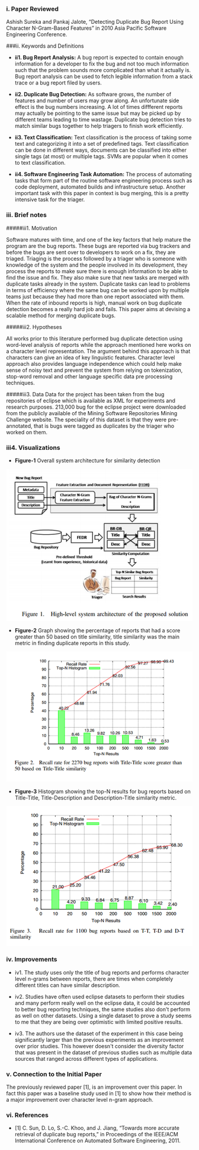 ### i. Paper Reviewed
Ashish Sureka and Pankaj Jalote, “Detecting Duplicate Bug Report Using Character N-Gram-Based Features” in 2010 Asia Pacific Software Engineering Conference.

###ii. Keywords and Definitions  
* **ii1. Bug Report Analysis:** A bug report is expected to contain enough information for a developer to fix the bug and not too much information such that the problem sounds more complicated than what it actually is. Bug report analysis can be used to fetch legible information from a stack trace or a bug report filed by users.


* **ii2. Duplicate Bug Detection:** As software grows, the number of features and number of users may grow along. An unfortunate side effect is the bug numbers increasing. A lot of times diffferent reports may actually be pointing to the same issue but may be picked up by different teams leading to time wastage. Duplicate bug detection tries to match similar bugs together to help triagers to finish work efficiently.

* **ii3. Text Classification:** Text classification is the process of taking some text and categorizing it into a set of predefined tags. Text classification can be done in different ways, documents can be classified into either single tags (at most) or multiple tags. SVMs are popular when it comes to text classification.


* **ii4. Software Engineering Task Automation:** The process of automating tasks that form part of the routine software engineering process such as code deployment, automated builds and infrastructure setup. Another important task with this paper in context is bug merging, this is a pretty intensive task for the triager.

### iii. Brief notes  
#####iii1. Motivation

Software matures with time, and one of the key factors that help mature the program are the bug reports. These bugs are reported via bug trackers and before the bugs are sent over to developers to work on a fix, they are triaged. Triaging is the process followed by a triager who is someone with knowledge of the system and the people involved in its development, they process the reports to make sure there is enough information to be able to find the issue and fix. They also make sure that new tasks are merged with duplicate tasks already in the system. Duplicate tasks can lead to problems in terms of efficiency where the same bug can be worked upon by multiple teams just because they had more than one report associated with them. When the rate of inbound reports is high, manual work on bug duplicate detection becomes a really hard job and fails. This paper aims at devising a scalable method for merging duplicate bugs.

#####iii2. Hypotheses

All works prior to this literature performed bug duplicate detection using word-level analysis of reports while the approach mentioned here works on a character level representation. The argument behind this approach is that characters can give an idea of key linguistic features. Character level approach also provides language independence which could help make sense of noisy text and prevent the system from relying on tokenization, stop-word removal and other language specific data pre processing techniques.


#####iii3. Data
Data for the project has been taken from the bug repositories of eclipse which is available as XML for experiments and research purposes. 213,000 bug for the eclipse project were downloaded from the publicly available of the Mining Software Repositories Mining Challenge website. The speciality of this dataset is that they were pre-annotated, that is bugs were tagged as duplicates by the triager who worked on them.

### iii4. Visualizations

* **Figure-1** Overall system architecture for similarity detection

![Figure-1](https://github.com/Lost-In-MASE/x9115AAP/blob/master/hw/read/3/images/hlsa.png)

* **Figure-2** Graph showing the percentage of reports that had a score greater than 50 based on title similarity, title similarity was the main metric in finding duplicate reports in this study.

![Figure-2](https://github.com/Lost-In-MASE/x9115AAP/blob/master/hw/read/3/images/tts.png)

* **Figure-3** Histogram showing the top-N results for bug reports based on Title-Title, Title-Description and Description-Title similarity metric.

![Figure-3](https://github.com/Lost-In-MASE/x9115AAP/blob/master/hw/read/3/images/recra.png)

### iv. Improvements  
* iv1. The study uses only the title of bug reports and performs character level n-grams between reports, there are times when completely different titles can have similar description.

* iv2. Studies have often used eclipse datasets to perform their studies and many perform really well on the eclipse data, it could be accounted to better bug reporting techniques, the same studies also don't perform as well on other datasets. Using a single dataset to prove a study seems to me that they are being over optimistic with limited positive results.

* iv3. The authors use the dataset of the experiment in this case being significantly larger than the previous experiments as an improvement over prior studies. This however doesn't consider the diversity factor that was present in the dataset of previous studies such as multiple data sources that ranged across different types of applications.

### v. Connection to the Initial Paper
The previously reviewed paper [1], is an improvement over this paper. In fact this paper was a baseline study used in [1] to show how their method is a major improvement over character level n-gram approach.

### vi. References
* [1] C. Sun, D. Lo, S.-C. Khoo, and J. Jiang, “Towards more accurate retrieval of duplicate bug reports,” in Proceedings of the IEEE/ACM International Conference on Automated Software Engineering, 2011.
